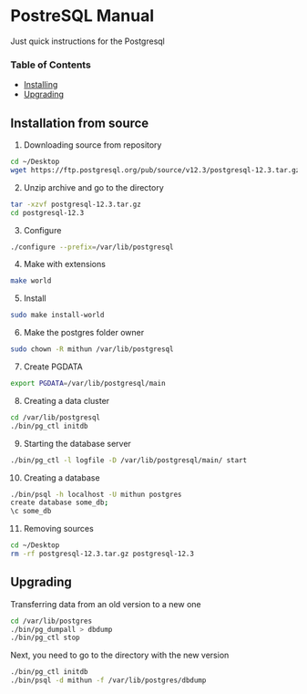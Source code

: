 # PostreSQL Manual
Just quick instructions for the Postgresql
### Table of Contents
- [Installing](#installation-from-source)
- [Upgrading](#upgrading)
## Installation from source
1. Downloading source from repository
```bash
cd ~/Desktop
wget https://ftp.postgresql.org/pub/source/v12.3/postgresql-12.3.tar.gz
```
2. Unzip archive and go to the directory
```bash
tar -xzvf postgresql-12.3.tar.gz
cd postgresql-12.3
```
3. Configure
```bash
./configure --prefix=/var/lib/postgresql
```
4. Make with extensions
```bash
make world
```
5. Install
```bash
sudo make install-world
```
6. Make the postgres folder owner
```bash
sudo chown -R mithun /var/lib/postgresql
```
7. Create PGDATA
```bash
export PGDATA=/var/lib/postgresql/main
```
8. Creating a data cluster
```bash
cd /var/lib/postgresql
./bin/pg_ctl initdb
```
9. Starting the database server
```bash
./bin/pg_ctl -l logfile -D /var/lib/postgresql/main/ start
```
10. Creating a database
```bash
./bin/psql -h localhost -U mithun postgres
create database some_db;
\c some_db
```
11. Removing sources
```bash
cd ~/Desktop
rm -rf postgresql-12.3.tar.gz postgresql-12.3
```
## Upgrading
Transferring data from an old version to a new one
```bash
cd /var/lib/postgres
./bin/pg_dumpall > dbdump
./bin/pg_ctl stop
```
Next, you need to go to the directory with the new version
```bash
./bin/pg_ctl initdb
./bin/psql -d mithun -f /var/lib/postgres/dbdump
```
